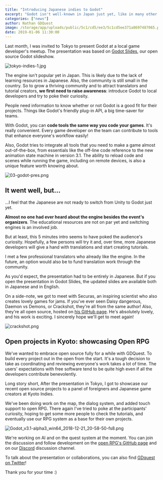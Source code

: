```yaml
---
title: "Introducing Japanese indies to Godot"
excerpt: "Godot isn't well-known in Japan just yet, like in many other countries all around the world. I got the chance to present it to indie developers in Tokyo and in Kyoto. Here's a quick report and an example of how you can help raise awareness about the engine where you are."
categories: ["news"]
author: Nathan GDQuest
image: /storage/app/uploads/public/5c1/cd5/ee3/5c1cd5ee371a8697487065.png
date: 2019-01-06 11:30:00
---
```


Last month, I was invited to Tokyo to present Godot at a local game developer's meetup. The presentation was based on [Godot Slides](https://github.com/GDquest/godot-slides), our open source Godot slideshow.

![tokyo-indies-1.jpg](/storage/app/uploads/public/5c1/cd0/155/5c1cd015563d7496670722.jpg)

The engine isn't popular yet in Japan. This is likely due to the lack of learning resources in Japanese. Also, the community is still small in the country. So to grow a thriving community and to attract translators and tutorial creators, **we first need to raise awareness**: introduce Godot to local developers and try to poke their curiosity.

People need information to know whether or not Godot is a good fit for their projects. Things like Godot's friendly plug-in API, a big time-saver for teams.

With Godot, you can **code tools the same way you code your games**. It's really convenient. Every game developer on the team can contribute to tools that enhance everyone's workflow easily!

Also, Godot tries to integrate all tools that you need to make a game almost out-of-the-box, from essentials like the off-line code reference to the new animation state machine in version 3.1. The ability to reload code and scenes while running the game, including on remote devices, is also a unique feature worth knowing about.

![03-godot-pres.png](/storage/app/uploads/public/5c1/cd0/2d2/5c1cd02d25635899025348.png)

## It went well, but...

...I feel that the Japanese are not ready to switch from Unity to Godot just yet.

**Almost no one had ever heard about the engine besides the event's organizers**. The educational resources are not on par yet and switching engines is an involved job.

But at least, this 5 minutes intro seems to have poked the audience's curiosity. Hopefully, a few persons will try it and, over time, more Japanese developers will give a hand with translations and start creating tutorials.

I met a few professional translators who already like the engine. In the future, an option would also be to fund translation work through the community.

As you'd expect, the presentation had to be entirely in Japanese. But if you open the presentation in Godot Slides, the updated slides are available both in Japanese and in English.

On a side-note, we got to meet with Securas, an inspiring scientist who also creates lovely games for jams. If you've ever seen Daisy dangerous, Daemon vs Demons, or Crackshot, they're all from the same author! Also, they're all open source, hosted on [his GitHub page](https://github.com/securas). He's absolutely lovely, and his work is exciting. I sincerely hope we'll get to meet again!

![crackshot.png](/storage/app/uploads/public/5c1/cd5/13a/5c1cd513a69a3321944156.png)

## Open projects in Kyoto: showcasing Open RPG

We've wanted to embrace open source fully for a while with GDQuest. To build every project out in the open from the start. It's a tough decision to take as coordinating and reviewing everyone's work takes a lot of time. The users' expectations with free software tend to be quite high even if all the developers contribute benevolently.

Long story short, After the presentation in Tokyo, I got to showcase our recent open source projects to a panel of foreigners and Japanese game creators at Kyoto Indies.

We've been doing work on the map, the dialog system, and added touch support to open RPG. There again I've tried to poke at the participants' curiosity, hoping to get some more people to check the tutorials, and eventually use our RPG system as a base for their own projects.

![Godot_v3.1-alpha3_win64_2018-12-21_20-58-50-fs8.png](/storage/app/uploads/public/5c1/cd5/bd4/5c1cd5bd4c5b3474514793.png)

We're working on AI and on the quest system at the moment. You can join the discussion and follow development on the [open RPG's GitHub page](https://github.com/GDquest/godot-turn-based-rpg/) and on our [Discord](https://discord.gg/CHYVgar) discussion channel.

To talk about the presentation or collaborations, you can also find [GDquest on Twitter](https://twitter.com/NathanGDquest)!

Thank you for your time :)
